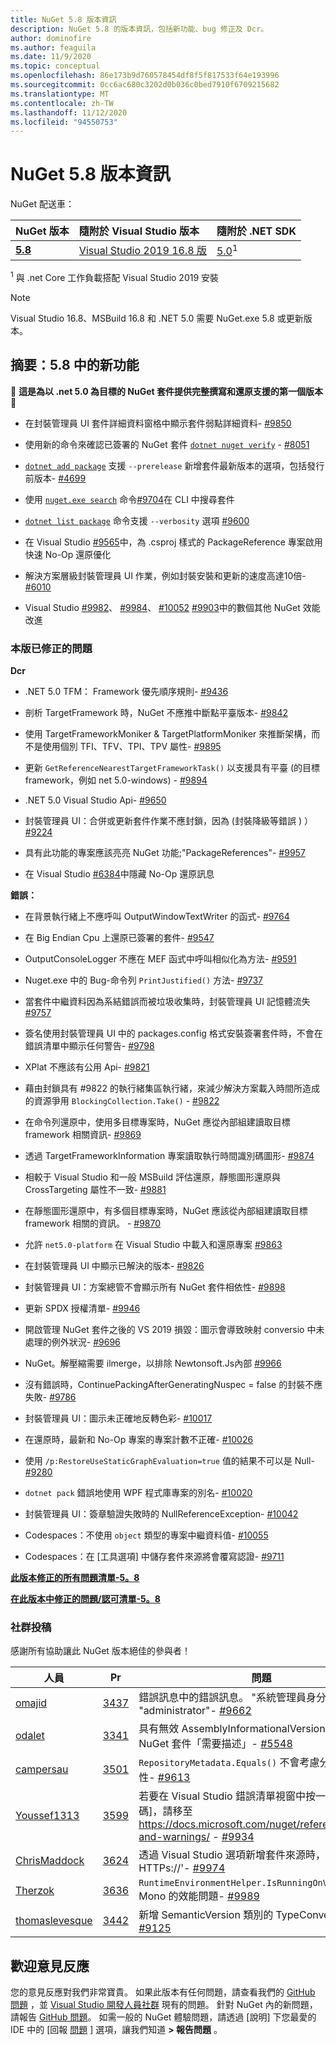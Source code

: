 ```yaml
---
title: NuGet 5.8 版本資訊
description: NuGet 5.8 的版本資訊，包括新功能、bug 修正及 Dcr。
author: dominofire
ms.author: feaguila
ms.date: 11/9/2020
ms.topic: conceptual
ms.openlocfilehash: 86e173b9d760578454df8f5f817533f64e193996
ms.sourcegitcommit: 0cc6ac680c3202d0b036c0bed7910f6709215682
ms.translationtype: MT
ms.contentlocale: zh-TW
ms.lasthandoff: 11/12/2020
ms.locfileid: "94550753"
---
```

# <a name="nuget-58-release-notes"></a>NuGet 5.8 版本資訊

NuGet 配送車：

| NuGet 版本 | 隨附於 Visual Studio 版本 | 隨附於 .NET SDK |
|:---|:---|:---|
| [**5.8**](https://nuget.org/downloads) | [Visual Studio 2019 16.8 版](https://visualstudio.microsoft.com/downloads/) | [5.0](https://dotnet.microsoft.com/download/dotnet-core/5.0)<sup>1</sup> |

<sup>1</sup> 與 .net Core 工作負載搭配 Visual Studio 2019 安裝
  
> [!NOTE]
> Visual Studio 16.8、MSBuild 16.8 和 .NET 5.0 需要 NuGet.exe 5.8 或更新版本。


## <a name="summary-whats-new-in-58"></a>摘要：5.8 中的新功能
🎉 **這是為以 .net 5.0 為目標的 NuGet 套件提供完整撰寫和還原支援的第一個版本** 🎉

* 在封裝管理員 UI 套件詳細資料窗格中顯示套件弱點詳細資料- [#9850](https://github.com/NuGet/Home/issues/9850)

* 使用新的命令來確認已簽署的 NuGet 套件 [`dotnet nuget verify`](https://docs.microsoft.com/dotnet/core/tools/dotnet-nuget-verify) - [#8051](https://github.com/NuGet/Home/issues/8051)

* [`dotnet add package`](https://docs.microsoft.com/dotnet/core/tools/dotnet-add-package#:~:text=dotnet%20add%20package%201%20Name%202%20Synopsis%203,when%20targeting%20a%20specific%20framework.%20...%206%20Examples) 支援 `--prerelease` 新增套件最新版本的選項，包括發行前版本- [#4699](https://github.com/NuGet/Home/issues/4699)

* 使用 [`nuget.exe search`](https://docs.microsoft.com/nuget/reference/cli-reference/cli-ref-search) 命令[#9704](https://github.com/NuGet/Home/issues/9704)在 CLI 中搜尋套件

* [`dotnet list package`](https://docs.microsoft.com/dotnet/core/tools/dotnet-list-package) 命令支援 `--verbosity` 選項 [#9600](https://github.com/NuGet/Home/issues/9600)

* 在 Visual Studio [#9565](https://github.com/NuGet/Home/issues/9565)中，為 .csproj 樣式的 PackageReference 專案啟用快速 No-Op 還原優化

* 解決方案層級封裝管理員 UI 作業，例如封裝安裝和更新的速度高達10倍- [#6010](https://github.com/NuGet/Home/issues/6010)

* Visual Studio [#9982](https://github.com/NuGet/Home/issues/9982)、 [#9984](https://github.com/NuGet/Home/issues/9984)、 [#10052](https://github.com/NuGet/Home/issues/10052) [#9903](https://github.com/NuGet/Home/issues/9903)中的數個其他 NuGet 效能改進


### <a name="issues-fixed-in-this-release"></a>本版已修正的問題

**Dcr**

* .NET 5.0 TFM： Framework 優先順序規則- [#9436](https://github.com/NuGet/Home/issues/9436)

* 剖析 TargetFramework 時，NuGet 不應推中斷點平臺版本- [#9842](https://github.com/NuGet/Home/issues/9842)

* 使用 TargetFrameworkMoniker & TargetPlatformMoniker 來推斷架構，而不是使用個別 TFI、TFV、TPI、TPV 屬性- [#9895](https://github.com/NuGet/Home/issues/9895)

* 更新 `GetReferenceNearestTargetFrameworkTask()` 以支援具有平臺 (的目標 framework，例如 net 5.0-windows) - [#9894](https://github.com/NuGet/Home/issues/9894)

* .NET 5.0 Visual Studio Api- [#9650](https://github.com/NuGet/Home/issues/9650)

* 封裝管理員 UI：合併或更新套件作業不應封鎖，因為 (封裝降級等錯誤 ) ） [#9224](https://github.com/NuGet/Home/issues/9224)

* 具有此功能的專案應該亮亮 NuGet 功能;"PackageReferences"- [#9957](https://github.com/NuGet/Home/issues/9957)

* 在 Visual Studio [#6384](https://github.com/NuGet/Home/issues/6384)中隱藏 No-Op 還原訊息

**錯誤：**

* 在背景執行緒上不應呼叫 OutputWindowTextWriter 的函式- [#9764](https://github.com/NuGet/Home/issues/9764)

* 在 Big Endian Cpu 上還原已簽署的套件- [#9547](https://github.com/NuGet/Home/issues/9547)

* OutputConsoleLogger 不應在 MEF 函式中呼叫相似化為方法- [#9591](https://github.com/NuGet/Home/issues/9591)

* Nuget.exe 中的 Bug-命令列 `PrintJustified()` 方法- [#9737](https://github.com/NuGet/Home/issues/9737)

* 當套件中繼資料因為系結錯誤而被垃圾收集時，封裝管理員 UI 記憶體流失 [#9757](https://github.com/NuGet/Home/issues/9757)

* 簽名使用封裝管理員 UI 中的 packages.config 格式安裝簽署套件時，不會在錯誤清單中顯示任何警告- [#9798](https://github.com/NuGet/Home/issues/9798)

* XPlat 不應該有公用 Api- [#9821](https://github.com/NuGet/Home/issues/9821)

* 藉由封鎖具有 #9822 的執行緒集區執行緒，來減少解決方案載入時間所造成的資源爭用 `BlockingCollection.Take()`  -  [#9822](https://github.com/NuGet/Home/issues/9822)

* 在命令列還原中，使用多目標專案時，NuGet 應從內部組建讀取目標 framework 相關資訊- [#9869](https://github.com/NuGet/Home/issues/9869)

* 透過 TargetFrameworkInformation 專案讀取執行時間識別碼圖形- [#9874](https://github.com/NuGet/Home/issues/9874)

* 相較于 Visual Studio 和一般 MSBuild 評估還原，靜態圖形還原與 CrossTargeting 屬性不一致- [#9881](https://github.com/NuGet/Home/issues/9881)

* 在靜態圖形還原中，有多個目標專案時，NuGet 應該從內部組建讀取目標 framework 相關的資訊。 - [#9870](https://github.com/NuGet/Home/issues/9870)

* 允許 `net5.0-platform` 在 Visual Studio 中載入和還原專案 [#9863](https://github.com/NuGet/Home/issues/9863)

* 在封裝管理員 UI 中顯示已解決的版本- [#9826](https://github.com/NuGet/Home/issues/9826)

* 封裝管理員 UI：方案總管不會顯示所有 NuGet 套件相依性- [#9898](https://github.com/NuGet/Home/issues/9898)

* 更新 SPDX 授權清單- [#9946](https://github.com/NuGet/Home/issues/9946)

* 開啟管理 NuGet 套件之後的 VS 2019 損毀：圖示會導致映射 conversio 中未處理的例外狀況- [#9696](https://github.com/NuGet/Home/issues/9696)

* NuGet。解壓縮需要 ilmerge，以排除 Newtonsoft.Js內部 [#9966](https://github.com/NuGet/Home/issues/9966)

* 沒有錯誤時，ContinuePackingAfterGeneratingNuspec = false 的封裝不應失敗- [#9786](https://github.com/NuGet/Home/issues/9786)

* 封裝管理員 UI：圖示未正確地反轉色彩- [#10017](https://github.com/NuGet/Home/issues/10017)

* 在還原時，最新和 No-Op 專案的專案計數不正確- [#10026](https://github.com/NuGet/Home/issues/10026)

* 使用 `/p:RestoreUseStaticGraphEvaluation=true` 值的結果不可以是 Null- [#9280](https://github.com/NuGet/Home/issues/9280)

* `dotnet pack` 錯誤地使用 WPF 程式庫專案的別名- [#10020](https://github.com/NuGet/Home/issues/10020)

* 封裝管理員 UI：簽章驗證失敗時的 NullReferenceException- [#10042](https://github.com/NuGet/Home/issues/10042)

* Codespaces：不使用 `object` 類型的專案中繼資料值- [#10055](https://github.com/NuGet/Home/issues/10055)

* Codespaces：在 [工具選項] 中儲存套件來源將會覆寫認證- [#9711](https://github.com/NuGet/Home/issues/9711)


**[此版本修正的所有問題清單-5。8](https://app.zenhub.com/workspaces/nuget-client-team-55aec9a240305cf007585881/reports/release?release=5f03519b777e78b4ffb2edeb)**

**[在此版本中修正的問題/認可清單-5。8](https://github.com/NuGet/NuGet.Client/compare/5.7.0.6726...5.8.0.6930)**

### <a name="community-contributions"></a>社群投稿

感謝所有協助讓此 NuGet 版本絕佳的參與者！

|人員|Pr|問題|
|----|----|----|
[omajid](https://github.com/omajid) | [3437](https://github.com/NuGet/NuGet.Client/pull/3437) | 錯誤訊息中的錯誤訊息。 "系統管理員身分" 而不是 "administrator"- [#9662](https://github.com/NuGet/Home/issues/9662)
[odalet](https://github.com/odalet) | [3341](https://github.com/NuGet/NuGet.Client/pull/3341) | 具有無效 AssemblyInformationalVersion 報告的 NuGet 套件「需要描述」- [#5548](https://github.com/NuGet/Home/issues/5548)
[campersau](https://github.com/campersau) | [3501](https://github.com/NuGet/NuGet.Client/pull/3501) | `RepositoryMetadata.Equals()` 不會考慮分支和認可屬性- [#9613](https://github.com/NuGet/Home/issues/9613)
[Youssef1313](https://github.com/Youssef1313) | [3599](https://github.com/NuGet/NuGet.Client/pull/3599) | 若要在 Visual Studio 錯誤清單視窗中按一下 [NU 程式碼]，請移至 https://docs.microsoft.com/nuget/reference/errors-and-warnings/  -  [#9934](https://github.com/NuGet/Home/issues/9934)
[ChrisMaddock](https://github.com/ChrisMaddock) | [3624](https://github.com/NuGet/NuGet.Client/pull/3624) | 透過 Visual Studio 選項新增套件來源時，請使用 ' HTTPs://'- [#9974](https://github.com/NuGet/Home/issues/9974)
[Therzok](https://github.com/Therzok) | [3636](https://github.com/NuGet/NuGet.Client/pull/3636) | `RuntimeEnvironmentHelper.IsRunningOnVisualStudio` Mono 的效能問題- [#9989](https://github.com/NuGet/Home/issues/9989)
[thomaslevesque](https://github.com/thomaslevesque) | [3442](https://github.com/NuGet/NuGet.Client/pull/3442) | 新增 SemanticVersion 類別的 TypeConverter- [#9125](https://github.com/NuGet/Home/issues/9125)


## <a name="feedback-welcome"></a>歡迎意見反應

您的意見反應對我們非常寶貴。  如果此版本有任何問題，請查看我們的 [GitHub 問題](https://github.com/NuGet/Home/issues) ，並 [Visual Studio 開發人員社群](https://developercommunity.visualstudio.com/) 現有的問題。  針對 NuGet 內的新問題，請報告 [GitHub 問題](hhttps://github.com/NuGet/Home/issues/new)。
如需一般的 NuGet 體驗問題，請透過 [說明] 下您最愛的 IDE 中的 [回報 [問題](https://docs.microsoft.com/visualstudio/ide/how-to-report-a-problem-with-visual-studio) ] 選項，讓我們知道 **> 報告問題** 。
